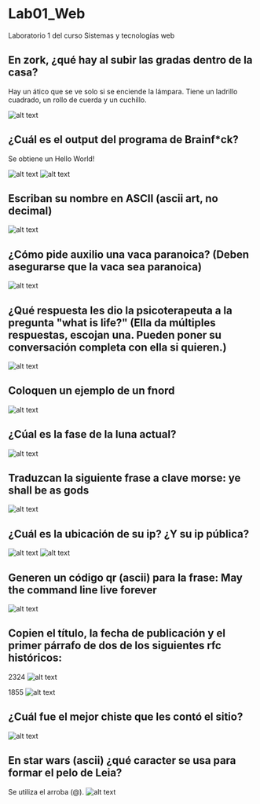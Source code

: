 # Lab01_Web
Laboratorio 1 del curso Sistemas y tecnologías web

## En zork, ¿qué hay al subir las gradas dentro de la casa?
Hay un ático que se ve solo si se enciende la lámpara. Tiene un ladrillo cuadrado, un rollo de cuerda y un cuchillo.

![alt text](image.png)

## ¿Cuál es el output del programa de Brainf*ck?
Se obtiene un Hello World!

![alt text](image-1.png)
![alt text](image-2.png)

## Escriban su nombre en ASCII (ascii art, no decimal)
![alt text](image-3.png)

## ¿Cómo pide auxilio una vaca paranoica? (Deben asegurarse que la vaca sea paranoica)
![alt text](image-4.png)

## ¿Qué respuesta les dio la psicoterapeuta a la pregunta "what is life?" (Ella da múltiples respuestas, escojan una. Pueden poner su conversación completa con ella si quieren.)
![alt text](image-5.png)

## Coloquen un ejemplo de un fnord
![alt text](image-6.png)

## ¿Cúal es la fase de la luna actual?
![alt text](image-7.png)

## Traduzcan la siguiente frase a clave morse: ye shall be as gods
![alt text](image-8.png)

## ¿Cuál es la ubicación de su ip? ¿Y su ip pública?
![alt text](image-9.png)
![alt text](image-10.png)

## Generen un código qr (ascii) para la frase: May the command line live forever
![alt text](image-11.png)

## Copien el título, la fecha de publicación y el primer párrafo de dos de los siguientes rfc históricos:
2324
![alt text](image-12.png)

1855
![alt text](image-13.png)

## ¿Cuál fue el mejor chiste que les contó el sitio?
![alt text](image-14.png)

## En star wars (ascii) ¿qué caracter se usa para formar el pelo de Leia?
Se utiliza el arroba (@).
![alt text](image-15.png)

